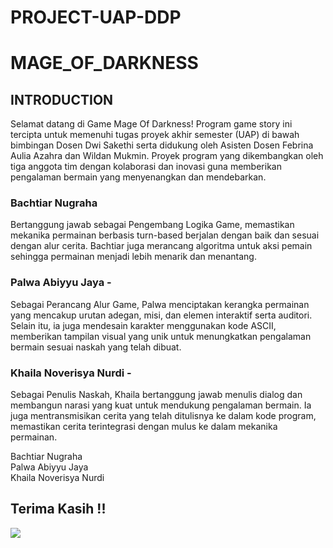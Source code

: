 # PROJECT-UAP-DDP
# MAGE_OF_DARKNESS

## INTRODUCTION
Selamat datang di Game Mage Of Darkness! Program game story ini tercipta untuk memenuhi tugas proyek akhir semester (UAP) di bawah bimbingan Dosen Dwi Sakethi serta didukung oleh Asisten Dosen Febrina Aulia Azahra dan Wildan Mukmin. Proyek program yang dikembangkan oleh tiga anggota tim dengan kolaborasi dan inovasi guna memberikan pengalaman bermain yang menyenangkan dan mendebarkan.

### Bachtiar Nugraha 
Bertanggung jawab sebagai Pengembang Logika Game, memastikan mekanika permainan berbasis turn-based berjalan dengan baik dan sesuai dengan alur cerita. Bachtiar juga merancang algoritma untuk aksi pemain sehingga permainan menjadi lebih menarik dan menantang.
### Palwa Abiyyu Jaya - 
Sebagai Perancang Alur Game, Palwa menciptakan kerangka permainan yang mencakup urutan adegan, misi, dan elemen interaktif serta auditori. Selain itu, ia juga mendesain karakter menggunakan kode ASCII, memberikan tampilan visual yang unik untuk menungkatkan pengalaman bermain sesuai naskah yang telah dibuat.
### Khaila Noverisya Nurdi - 
Sebagai Penulis Naskah, Khaila bertanggung jawab menulis dialog dan membangun narasi yang kuat untuk mendukung pengalaman bermain. Ia juga mentransmisikan cerita yang telah ditulisnya ke dalam kode program, memastikan cerita terintegrasi dengan mulus ke dalam mekanika permainan.

Bachtiar Nugraha
</br>Palwa Abiyyu Jaya
</br>Khaila Noverisya Nurdi

## Terima Kasih !!
![](https://github.com/BachtiarNugrahaAjalah/GIF-/blob/main/910275450750775316.gif)






